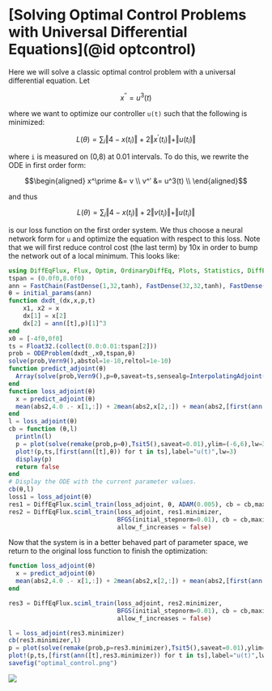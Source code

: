 # [Solving Optimal Control Problems with Universal Differential Equations](@id optcontrol)

Here we will solve a classic optimal control problem with a universal differential
equation. Let

```math
x^{′′} = u^3(t)
```

where we want to optimize our controller `u(t)` such that the following is
minimized:

```math
L(\theta) = \sum_i \Vert 4 - x(t_i) \Vert + 2 \Vert x^\prime(t_i) \Vert + \Vert u(t_i) \Vert
```

where ``i`` is measured on (0,8) at 0.01 intervals. To do this, we rewrite the
ODE in first order form:

```math
\begin{aligned}
x^\prime &= v \\
v^′ &= u^3(t) \\
\end{aligned}
```

and thus

```math
L(\theta) = \sum_i \Vert 4 - x(t_i) \Vert + 2 \Vert v(t_i) \Vert + \Vert u(t_i) \Vert
```

is our loss function on the first order system. We thus choose a neural network
form for ``u`` and optimize the equation with respect to this loss. Note that we
will first reduce control cost (the last term) by 10x in order to bump the network out
of a local minimum. This looks like:

```julia
using DiffEqFlux, Flux, Optim, OrdinaryDiffEq, Plots, Statistics, DiffEqSensitivity
tspan = (0.0f0,8.0f0)
ann = FastChain(FastDense(1,32,tanh), FastDense(32,32,tanh), FastDense(32,1))
θ = initial_params(ann)
function dxdt_(dx,x,p,t)
    x1, x2 = x
    dx[1] = x[2]
    dx[2] = ann([t],p)[1]^3
end
x0 = [-4f0,0f0]
ts = Float32.(collect(0.0:0.01:tspan[2]))
prob = ODEProblem(dxdt_,x0,tspan,θ)
solve(prob,Vern9(),abstol=1e-10,reltol=1e-10)
function predict_adjoint(θ)
  Array(solve(prob,Vern9(),p=θ,saveat=ts,sensealg=InterpolatingAdjoint(autojacvec=ReverseDiffVJP(true))))
end
function loss_adjoint(θ)
  x = predict_adjoint(θ)
  mean(abs2,4.0 .- x[1,:]) + 2mean(abs2,x[2,:]) + mean(abs2,[first(ann([t],θ)) for t in ts])/10
end
l = loss_adjoint(θ)
cb = function (θ,l)
  println(l)
  p = plot(solve(remake(prob,p=θ),Tsit5(),saveat=0.01),ylim=(-6,6),lw=3)
  plot!(p,ts,[first(ann([t],θ)) for t in ts],label="u(t)",lw=3)
  display(p)
  return false
end
# Display the ODE with the current parameter values.
cb(θ,l)
loss1 = loss_adjoint(θ)
res1 = DiffEqFlux.sciml_train(loss_adjoint, θ, ADAM(0.005), cb = cb,maxiters=100)
res2 = DiffEqFlux.sciml_train(loss_adjoint, res1.minimizer,
                              BFGS(initial_stepnorm=0.01), cb = cb,maxiters=100,
                              allow_f_increases = false)
```

Now that the system is in a better behaved part of parameter space, we return to
the original loss function to finish the optimization:

```julia
function loss_adjoint(θ)
  x = predict_adjoint(θ)
  mean(abs2,4.0 .- x[1,:]) + 2mean(abs2,x[2,:]) + mean(abs2,[first(ann([t],θ)) for t in ts])
end

res3 = DiffEqFlux.sciml_train(loss_adjoint, res2.minimizer,
                              BFGS(initial_stepnorm=0.01), cb = cb,maxiters=100,
                              allow_f_increases = false)

l = loss_adjoint(res3.minimizer)
cb(res3.minimizer,l)
p = plot(solve(remake(prob,p=res3.minimizer),Tsit5(),saveat=0.01),ylim=(-6,6),lw=3)
plot!(p,ts,[first(ann([t],res3.minimizer)) for t in ts],label="u(t)",lw=3)
savefig("optimal_control.png")
```

![](https://user-images.githubusercontent.com/1814174/81859169-db65b280-9532-11ea-8394-dbb5efcd4036.png)
